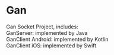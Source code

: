 # Gan
Gan Socket Project, includes:<br>
GanServer: implemented by Java<br>
GanClient Android: implemented by Kotlin<br>
GanClient iOS: implemented by Swift
